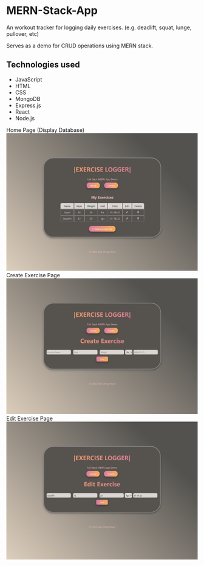 # MERN-Stack-App

An workout tracker for logging daily exercises. (e.g. deadlift, squat, lunge, pullover, etc)

Serves as a demo for CRUD operations using MERN stack.


## Technologies used
* JavaScript
* HTML
* CSS
* MongoDB
* Express.js
* React
* Node.js


Home Page (Display Database)
![Home Page](https://github.com/anson-poon/MERN-Stack-App/blob/main/images/Home%20Page.png)
Create Exercise Page
![Home Page](https://github.com/anson-poon/MERN-Stack-App/blob/main/images/Create%20Page.png)
Edit Exercise Page
![Home Page](https://github.com/anson-poon/MERN-Stack-App/blob/main/images/Edit%20Page.png)
